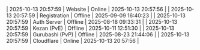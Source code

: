 | 2025-10-13 20:57:59 | Website | Online | 2025-10-13 20:57:56 |
| 2025-10-13 20:57:59 | Registration | Offline | 2025-09-09 16:40:23 |
| 2025-10-13 20:57:59 | Auth Server | Offline | 2025-08-18 09:33:31 |
| 2025-10-13 20:57:59 | Kezan (PvE) | Offline | 2025-10-11 12:51:30 |
| 2025-10-13 20:57:59 | Gurubashi (PvP) | Offline | 2025-08-23 21:44:06 |
| 2025-10-13 20:57:59 | Cloudflare | Online | 2025-10-13 20:57:56 |
